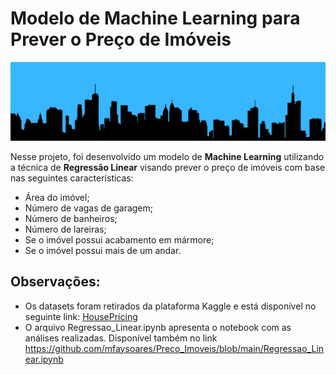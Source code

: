 # Modelo de Machine Learning para Prever o Preço de Imóveis

![alt text](https://github.com/mfaysoares/Preco_Imoveis/blob/main/cover.png)

Nesse projeto, foi desenvolvido um modelo de **Machine Learning** utilizando a técnica de **Regressão Linear** visando prever o preço de imóveis com base nas seguintes características:
- Área do imóvel;
- Número de vagas de garagem;
- Número de banheiros;
- Número de lareiras;
- Se o imóvel possui acabamento em mármore;
- Se o imóvel possui mais de um andar.

## **Observações:**

*   Os datasets foram retirados da plataforma Kaggle e está disponível no seguinte link: [HousePricing]([https://www.kaggle.com/datasets/greenwing1985/housepricing](https://www.kaggle.com/datasets/greenwing1985/housepricing))
*   O arquivo Regressao_Linear.ipynb apresenta o notebook com as análises realizadas. Disponível também no link https://github.com/mfaysoares/Preco_Imoveis/blob/main/Regressao_Linear.ipynb

